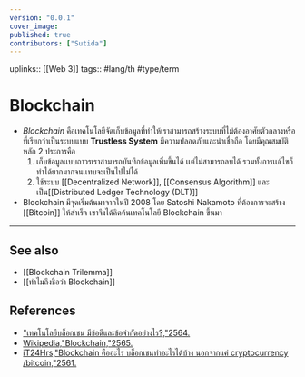 ```yaml
---
version: "0.0.1"
cover_image:
published: true
contributors: ["Sutida"]
---
```

uplinks:: [[Web 3]]
tags:: #lang/th #type/term 

# Blockchain
- *Blockchain* คือเทคโนโลยีจัดเก็บข้อมูลที่ทำให้เราสามารถสร้างระบบที่ไม่ต้องอาศัยตัวกลางหรือที่เรียกว่าเป็นระบบแบบ **Trustless System** มีความปลอดภัยและน่าเชื่อถือ โดยมีคุณสมบัติหลัก 2 ประการคือ
	1. เก็บข้อมูลเเบบถาวรเราสามารถบันทึกข้อมูลเพิ่มขึ้นได้ เเต่ไม่สามารถลบได้ รวมทั้งการเเก้ไขก็ทำได้ยากมากจนเเทบจะเป็นไปไม่ได้
	2. ใช้ระบบ [[Decentralized Network]], [[Consensus Algorithm]] และเป็น[[Distributed Ledger Technology (DLT)]] 
- Blockchain มีจุดเริ่มต้นมาจากในปี 2008 โดย Satoshi Nakamoto ที่ต้องการจะสร้าง [[Bitcoin]] ให้สำเร็จ เขาจึงได้คิดค้นเทคโนโลยี Blockchain ขึ้นมา

---
## See also
- [[Blockchain Trilemma]]
- [[ทำไมถึงชื่อว่า Blockchain]]
## References
- ["เทคโนโลยีบล็อกเชน มีข้อดีและข้อจำกัดอย่างไร?,"2564.](https://www.bitkub.com/blog/blockchain-142baeb2db28)
- [Wikipedia,"Blockchain,"2565.](https://th.wikipedia.org/wiki/%E0%B8%9A%E0%B8%A5%E0%B9%87%E0%B8%AD%E0%B8%81%E0%B9%80%E0%B8%8A%E0%B8%99)
- [iT24Hrs,"Blockchain คืออะไร บล็อกเชนทำอะไรได้บ้าง นอกจากแค่ cryptocurrency /bitcoin,"2561.](https://youtu.be/2oaLjzx6tZY)
